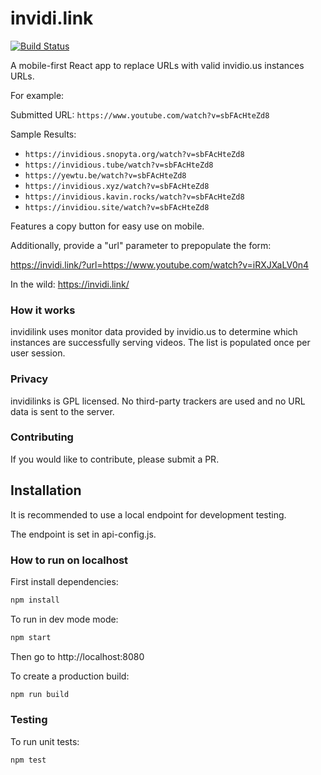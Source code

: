 # invidi.link

[![Build Status](https://cloud.drone.io/api/badges/ktleary/invidi.link/status.svg)](https://cloud.drone.io/ktleary/invidi.link)

A mobile-first React app to replace URLs with valid invidio.us instances URLs.

For example:

Submitted URL: `https://www.youtube.com/watch?v=sbFAcHteZd8`

Sample Results:

-   `https://invidious.snopyta.org/watch?v=sbFAcHteZd8`
-   `https://invidious.tube/watch?v=sbFAcHteZd8`
-   `https://yewtu.be/watch?v=sbFAcHteZd8`
-   `https://invidious.xyz/watch?v=sbFAcHteZd8`
-   `https://invidious.kavin.rocks/watch?v=sbFAcHteZd8`
-   `https://invidiou.site/watch?v=sbFAcHteZd8`

Features a copy button for easy use on mobile.

Additionally, provide a "url" parameter to prepopulate the form:

https://invidi.link/?url=https://www.youtube.com/watch?v=iRXJXaLV0n4

In the wild: https://invidi.link/

### How it works

invidilink uses monitor data provided by invidio.us to determine which instances are successfully serving videos. The list is populated once
per user session.

### Privacy

invidilinks is GPL licensed. No third-party trackers are used and no
URL data is sent to the server.

### Contributing

If you would like to contribute, please submit a PR.

## Installation

It is recommended to use a local endpoint for development testing.

The endpoint is set in api-config.js.

### How to run on localhost

First install dependencies:

```sh
npm install
```

To run in dev mode mode:

```sh
npm start
```

Then go to http://localhost:8080

To create a production build:

```sh
npm run build
```

### Testing

To run unit tests:

```sh
npm test
```
